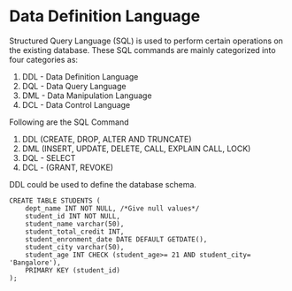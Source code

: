 # Data Definition Language

Structured Query Language (SQL) is used to perform certain operations on the existing database. These SQL commands are mainly categorized into four categories as:
1. DDL - Data Definition Language
2. DQL - Data Query Language
3. DML - Data Manipulation Language
4. DCL - Data Control Language

Following are the SQL Command
1. DDL (CREATE, DROP, ALTER AND TRUNCATE)
2. DML (INSERT, UPDATE, DELETE, CALL, EXPLAIN CALL, LOCK)
3. DQL - SELECT
4. DCL - (GRANT, REVOKE)

DDL could be used to define the database schema.

```sql:
CREATE TABLE STUDENTS (
	dept_name INT NOT NULL, /*Give null values*/
	student_id INT NOT NULL, 
	student_name varchar(50),
	student_total_credit INT, 
	student_enronment_date DATE DEFAULT GETDATE(),
	student_city varchar(50),
	student_age INT CHECK (student_age>= 21 AND student_city= 'Bangalore'),
	PRIMARY KEY (student_id)
);
```
